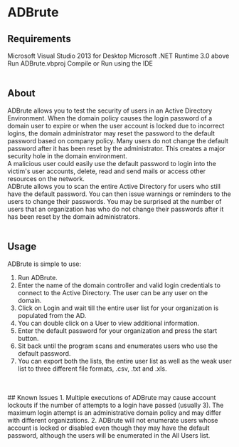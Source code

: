 # ADBrute

## Requirements
Microsoft Visual Studio 2013 for Desktop
Microsoft .NET Runtime 3.0 above
Run ADBrute.vbproj
Compile or Run using the IDE
<br />
<br />
## About
ADBrute allows you to test the security of users in an Active Directory Environment. When the domain policy causes the login password of a domain user to expire or when the user account is locked due to incorrect logins, the domain administrator may reset the password to the default password based on company policy. Many users do not change the default password after it has been reset by the administrator. This creates a major security hole in the domain environment.
<br />
A malicious user could easily use the default password to login into the victim's user accounts, delete, read and send mails or access other resources on the network.
<br />
ADBrute allows you to scan the entire Active Directory for users who still have the default password. You can then issue warnings or reminders to the users to change their passwords. You may be surprised at the number of users that an organization has who do not change their passwords after it has been reset by the domain administrators.
<br />
<br />
## Usage
ADBrute is simple to use: 
1. Run ADBrute.
2. Enter the name of the domain controller and valid login credentials to connect to the Active Directory. The user can be any user on the domain.
3. Click on Login and wait till the entire user list for your organization is populated from the AD.
4. You can double click on a User to view additional information.
5. Enter the default password for your organization and press the start button.
6. Sit back until the program scans and enumerates users who use the default password.
7. You can export both the lists, the entire user list as well as the weak user list to three different file formats, .csv, .txt and .xls.
<br />
<br />
## Known Issues
1. Multiple executions of ADBrute may cause account lockouts if the number of attempts to a login have passed (usually 3). The maximum login attempt is an administrative domain policy and may differ with different organizations.
2. ADBrute will not enumerate users whose account is locked or disabled even though they may have the default password, although the users will be enumerated in the All Users list.
